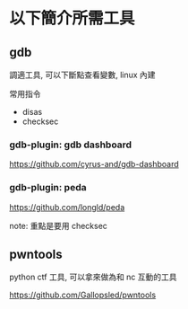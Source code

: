 # 以下簡介所需工具

## gdb

調適工具, 可以下斷點查看變數, linux 內建

常用指令

- disas <function name>
- checksec

### gdb-plugin: gdb dashboard

https://github.com/cyrus-and/gdb-dashboard

### gdb-plugin: peda

https://github.com/longld/peda

note: 重點是要用 checksec

## pwntools

python ctf 工具, 可以拿來做為和 nc 互動的工具

https://github.com/Gallopsled/pwntools
